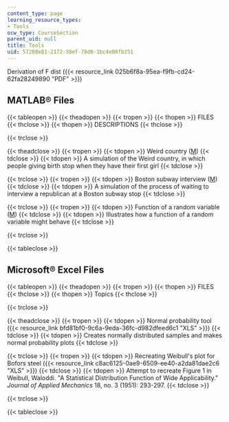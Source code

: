 ```yaml
---
content_type: page
learning_resource_types:
- Tools
ocw_type: CourseSection
parent_uid: null
title: Tools
uid: 57208e81-2172-38ef-78d6-1bc4e00fb251
---
```


Derivation of F dist ({{< resource_link 025b6f8a-95ea-f9fb-cd24-62fa28249890 "PDF" >}})

MATLAB® Files
-------------

{{< tableopen >}}
{{< theadopen >}}
{{< tropen >}}
{{< thopen >}}
FILES
{{< thclose >}}
{{< thopen >}}
DESCRIPTIONS
{{< thclose >}}

{{< trclose >}}

{{< theadclose >}}
{{< tropen >}}
{{< tdopen >}}
Weird country ([M](/courses/engineering-systems-division/esd-86-models-data-and-inference-for-socio-technical-systems-spring-2007/tools/weird_country3.m))
{{< tdclose >}}
{{< tdopen >}}
A simulation of the Weird country, in which people giving birth stop when they have their first girl
{{< tdclose >}}

{{< trclose >}}
{{< tropen >}}
{{< tdopen >}}
Boston subway interview ([M](/courses/engineering-systems-division/esd-86-models-data-and-inference-for-socio-technical-systems-spring-2007/tools/subway_interviews.m))
{{< tdclose >}}
{{< tdopen >}}
A simulation of the process of waiting to interview a republican at a Boston subway stop
{{< tdclose >}}

{{< trclose >}}
{{< tropen >}}
{{< tdopen >}}
Function of a random variable ([M](/courses/engineering-systems-division/esd-86-models-data-and-inference-for-socio-technical-systems-spring-2007/tools/func_rand_var.m))
{{< tdclose >}}
{{< tdopen >}}
Illustrates how a function of a random variable might behave
{{< tdclose >}}

{{< trclose >}}

{{< tableclose >}}

Microsoft® Excel Files
----------------------

{{< tableopen >}}
{{< theadopen >}}
{{< tropen >}}
{{< thopen >}}
FILES
{{< thclose >}}
{{< thopen >}}
Topics
{{< thclose >}}

{{< trclose >}}

{{< theadclose >}}
{{< tropen >}}
{{< tdopen >}}
Normal probability tool ({{< resource_link bfd81bf0-9c6a-9eda-36fc-d982dfeed6c1 "XLS" >}})
{{< tdclose >}}
{{< tdopen >}}
Creates normally distributed samples and makes normal probability plots
{{< tdclose >}}

{{< trclose >}}
{{< tropen >}}
{{< tdopen >}}
Recreating Weibull's plot for Bofors steel ({{< resource_link c8ac6125-0ae9-6509-ee40-a2da81dae2c6 "XLS" >}})
{{< tdclose >}}
{{< tdopen >}}
Attempt to recreate Figure 1 in Weibull, Waloddi. "A Statistical Distribution Function of Wide Applicability." _Journal of Applied Mechanics_ 18, no. 3 (1951): 293-297.
{{< tdclose >}}

{{< trclose >}}

{{< tableclose >}}